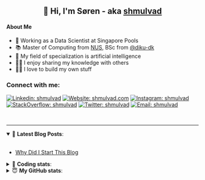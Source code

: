 <h2 align="center">
	👋 Hi, I'm Søren - aka <a href="https://shmulvad.com">shmulvad</a>
</h2>

#### About Me
- 🤖 Working as a Data Scientist at Singapore Pools
- 📚 Master of Computing from [NUS], BSc from [@diku-dk]
- 🧠 My field of specialization is artificial intelligence
- 👨‍🏫 I enjoy sharing my knowledge with others
- 👨‍💻 I love to build my own stuff

### Connect with me:

[![Linkedin: shmulvad](https://img.shields.io/badge/shmulvad-blue?style=flat&logo=Linkedin&logoColor=white)][linkedin]
[![Website: shmulvad.com](https://img.shields.io/badge/shmulvad.com-47CCCC?&style=flat&logo=Google-Chrome&logoColor=white)][website]
[![Instagram: shmulvad](https://img.shields.io/badge/-@shmulvad-purple?style=flat&logo=Instagram&logoColor=white)][instagram]
[![StackOverflow: shmulvad](https://img.shields.io/badge/shmulvad-FE7A16?style=flat&logo=stack-overflow&logoColor=white)][stackOverflow]
[![Twitter: shmulvad](https://img.shields.io/badge/@shmulvad-1ca0f1?style=flat&logo=twitter&logoColor=white)][twitter]
[![Email: shmulvad](https://img.shields.io/badge/shmulvad-D14836?style=flat&logo=gmail&logoColor=white)][mail]

<br />

---

<details open>
 <summary>📕 <b>Latest Blog Posts</b>: </summary>

<br>

<!-- BLOG-POST-LIST:START -->
- [Why Did I Start This Blog](https://shmulvad.com/blog/why-did-start-this-blog)
<!-- BLOG-POST-LIST:END -->

</details>

<!-- --- -->

<details>
 <summary>🤖 <b>Coding stats</b>: </summary>

<br>

NOTE: Doesn't track coding at work or work done in environments such as Jupyter Notebooks.

<!--START_SECTION:waka-->
![Code Time](http://img.shields.io/badge/Code%20Time-1%2C979%20hrs%2015%20mins-blue)

**I'm a Night 🦉** 

```text
🌞 Morning                487 commits         ██░░░░░░░░░░░░░░░░░░░░░░░   09.27 % 
🌆 Daytime                1386 commits        ███████░░░░░░░░░░░░░░░░░░   26.39 % 
🌃 Evening                2156 commits        ██████████░░░░░░░░░░░░░░░   41.06 % 
🌙 Night                  1222 commits        ██████░░░░░░░░░░░░░░░░░░░   23.27 % 
```


📊 **This Week I Spent My Time On** 

```text
💬 Programming Languages: 
Python                   3 hrs               ███████████████░░░░░░░░░░   61.71 % 
Other                    1 hr 18 mins        ███████░░░░░░░░░░░░░░░░░░   26.79 % 
Bash                     20 mins             ██░░░░░░░░░░░░░░░░░░░░░░░   06.93 % 
Text                     6 mins              █░░░░░░░░░░░░░░░░░░░░░░░░   02.11 % 
HTML                     4 mins              ░░░░░░░░░░░░░░░░░░░░░░░░░   01.53 % 

🔥 Editors: 
VS Code                  3 hrs 46 mins       ███████████████████░░░░░░   77.68 % 
Zsh                      1 hr 5 mins         ██████░░░░░░░░░░░░░░░░░░░   22.32 % 

🐱‍💻 Projects: 
overvaagning-admin       4 hrs 16 mins       ██████████████████████░░░   87.88 % 
hit-locator              33 mins             ███░░░░░░░░░░░░░░░░░░░░░░   11.34 % 
otp-database-migrater    2 mins              ░░░░░░░░░░░░░░░░░░░░░░░░░   00.78 % 
```


 Last Updated on 28/06/2023 18:43:56 UTC
<!--END_SECTION:waka-->

</details>

<!-- --- -->

<details>
 <summary>😇 <b>My GitHub stats</b>: </summary>

<br>

<img align="left" alt="shmulvad's Github Stats" src="https://github-readme-stats.vercel.app/api?username=shmulvad&show_icons=true&hide_border=true" />

</details>



[website]: https://shmulvad.com
[twitter]: https://twitter.com/shmulvad
[linkedin]: https://linkedin.com/in/shmulvad
[instagram]: https://instagram.com/shmulvad
[stackOverflow]: https://stackoverflow.com/users/9248793/shmulvad
[mail]: mailto:shmulvad@gmail.com
[@diku-dk]: https://github.com/diku-dk
[github]: https://github.com/shmulvad
[NUS]: https://www.nus.edu.sg